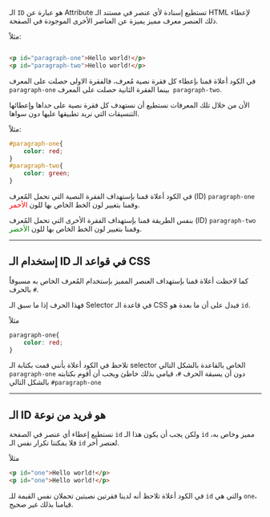 الـ `ID` هو عبارة عن Attribute تستطيع إسنادة لأي عنصر في مستند الـ HTML لإعطاء ذلك العنصر معرف مميز يميزة عن العناصر الأخرى الموجودة في الصفحة.

مثلاً:
```html

<p id="paragraph-one">Hello world!</p>
<p id="paragraph-two">Hello world!</p>

```
في الكود أعلاة قمنا بإعطاء كل فقرة نصية مُعرف، فالفقرة الاولى حصلت على المعرف `paragraph-one` بينما الفقرة الثانية حصلت على المعرف` paragraph-two`.

الأن من خلال تلك المعرفات نستطيع أن نستهدف كل فقرة نصية على حداها وإعطائها التنسيقات التي نريد تطبيقها عليها دون سواها.

مثلاً:

```css
#paragraph-one{
    color: red;
}
#paragraph-two{
    color: green;
}
```

في الكود أعلاة قمنا بإستهداف الفقرة النصية التي تحمل المُعرف (ID) `paragraph-one` وقمنا بتغيير لون الخط الخاص بها للون <span style="color:red">الأحمر</span>.

بنفس الطريقة قمنا بإستهداف الفقرة الأخرى التي تحمل المُعرف (ID) `paragraph-two` وقمنا بتغيير لون الخط الخاص بها للون <span style="color:green">الأخضر</span>.

---

## إستخدام الـ ID في قواعد الـ CSS

كما لاحظت أعلاة قمنا بإستهداف العنصر المميز بإستخدام المُعرف الخاص به مسبوقاً بالحرف `#`.

فهذا الحرف إذا ما سبق الـ Selector في قاعدة الـ CSS فيدل على أن ما بعدة هو `id`.

مثلاً

```css
paragraph-one{
    color: red;
}
```

تلاحظ في الكود أعلاة بأنني قمت بكتابة الـ selector الخاص بالقاعدة بالشكل التالي `paragraph-one` دون أن يسبقة الحرف `#`، قيامي بذلك خاطئ ويجب أن أقوم بكتابته بالشكل التالي `#paragraph-one`

---


## الـ ID هو فريد من نوعة

نستطيع إعطاء أي عنصر في الصفحة `id` ولكن يجب أن يكون هذا الـ `id` مميز وخاص به، فلا يمكننا تكرار نفس الـ `id` لعنصر أخر.

مثلاً

```html
<p id="one">Hello world!</p>
<p id="one">Hello world!</p>
```

في الكود أعلاة تلاحظ أنه لدينا فقرتين نصيتين تحملان نفس القيمة للـ `id` والتي هي `one`، قيامنا بذلك غير صحيح.



